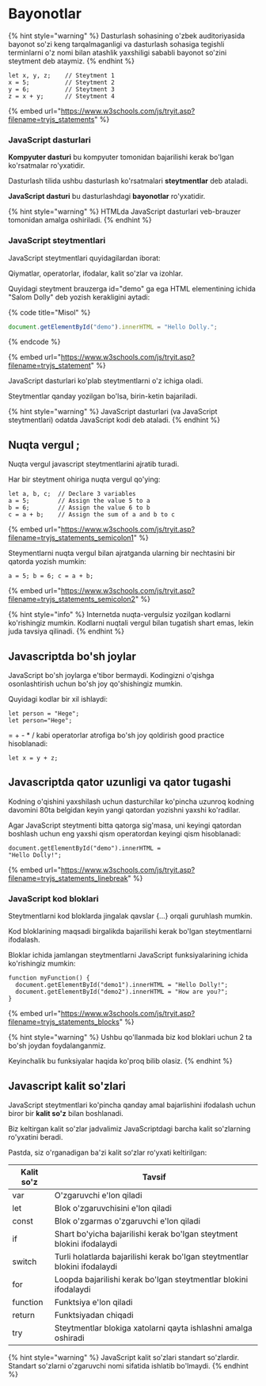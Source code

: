 # Bayonotlar

{% hint style="warning" %}
Dasturlash  sohasining o'zbek auditoriyasida bayonot so'zi keng tarqalmaganligi va dasturlash sohasiga tegishli terminlarni o'z nomi bilan atashlik yaxshiligi sababli bayonot so'zini steytment deb ataymiz.
{% endhint %}

```
let x, y, z;    // Steytment 1
x = 5;          // Steytment 2
y = 6;          // Steytment 3
z = x + y;      // Steytment 4
```

{% embed url="https://www.w3schools.com/js/tryit.asp?filename=tryjs_statements" %}

### JavaScript dasturlari

**Kompyuter dasturi** bu kompyuter tomonidan bajarilishi kerak bo'lgan ko'rsatmalar ro'yxatidir.

Dasturlash tilida ushbu dasturlash ko'rsatmalari **steytmentlar** deb ataladi.

**JavaScript dasturi** bu dasturlashdagi **bayonotlar** ro'yxatidir.

{% hint style="warning" %}
HTMLda JavaScript dasturlari veb-brauzer tomonidan amalga oshiriladi.
{% endhint %}

### JavaScript steytmentlari

JavaScript steytmentlari quyidagilardan iborat:

Qiymatlar, operatorlar, ifodalar, kalit so'zlar va izohlar.

Quyidagi steytment brauzerga id="demo" ga ega HTML elementining ichida "Salom Dolly" deb yozish kerakligini aytadi:

{% code title="Misol" %}
```javascript
document.getElementById("demo").innerHTML = "Hello Dolly."; 
```
{% endcode %}

{% embed url="https://www.w3schools.com/js/tryit.asp?filename=tryjs_statement" %}

JavaScript dasturlari ko'plab steytmentlarni o'z ichiga oladi.

Steytmentlar qanday yozilgan bo'lsa, birin-ketin bajariladi.

{% hint style="warning" %}
JavaScript dasturlari (va JavaScript steytmentlari) odatda JavaScript kodi deb ataladi.
{% endhint %}

## Nuqta vergul ;

Nuqta vergul javascript steytmentlarini ajratib turadi.

Har bir steytment ohiriga nuqta vergul qo'ying:

```
let a, b, c;  // Declare 3 variables
a = 5;        // Assign the value 5 to a
b = 6;        // Assign the value 6 to b
c = a + b;    // Assign the sum of a and b to c
```

{% embed url="https://www.w3schools.com/js/tryit.asp?filename=tryjs_statements_semicolon1" %}

Steymentlarni nuqta vergul bilan ajratganda ularning bir nechtasini bir qatorda yozish mumkin:

```
a = 5; b = 6; c = a + b; 
```

{% embed url="https://www.w3schools.com/js/tryit.asp?filename=tryjs_statements_semicolon2" %}

{% hint style="info" %}
Internetda nuqta-vergulsiz yozilgan kodlarni ko'rishingiz mumkin. Kodlarni nuqtali vergul bilan tugatish shart emas, lekin juda tavsiya qilinadi.
{% endhint %}

## Javascriptda bo'sh joylar

JavaScript bo'sh joylarga e'tibor bermaydi. Kodingizni o'qishga osonlashtirish uchun bo'sh joy qo'shishingiz mumkin.

Quyidagi kodlar bir xil ishlaydi:

```
let person = "Hege";
let person="Hege";
```

\= + - \* / kabi operatorlar atrofiga bo'sh joy qoldirish good practice hisoblanadi:

```
let x = y + z;
```

## Javascriptda qator uzunligi va qator tugashi

Kodning o'qishini yaxshilash uchun dasturchilar ko'pincha uzunroq kodning davomini 80ta belgidan keyin yangi qatordan yozishni yaxshi ko'radilar.

Agar JavaScript steytmenti bitta qatorga sig'masa, uni keyingi qatordan boshlash uchun eng yaxshi qism operatordan keyingi qism hisoblanadi:

```
document.getElementById("demo").innerHTML =
"Hello Dolly!";
```

{% embed url="https://www.w3schools.com/js/tryit.asp?filename=tryjs_statements_linebreak" %}

### JavaScript kod bloklari

Steytmentlarni kod bloklarda jingalak qavslar {...} orqali guruhlash mumkin.

Kod bloklarining maqsadi birgalikda bajarilishi kerak bo'lgan steytmentlarni ifodalash.

Bloklar ichida jamlangan steytmentlarni JavaScript funksiyalarining ichida ko'rishingiz mumkin:

```
function myFunction() {
  document.getElementById("demo1").innerHTML = "Hello Dolly!";
  document.getElementById("demo2").innerHTML = "How are you?";
}
```

{% embed url="https://www.w3schools.com/js/tryit.asp?filename=tryjs_statements_blocks" %}

{% hint style="warning" %}
Ushbu qo'llanmada biz kod bloklari uchun 2 ta bo'sh joydan foydalanganmiz.

Keyinchalik bu funksiyalar haqida ko'proq bilib olasiz.
{% endhint %}

## Javascript kalit so'zlari

JavaScript steytmentlari ko'pincha qanday amal bajarlishini ifodalash uchun biror bir **kalit so'z** bilan boshlanadi.

Biz keltirgan kalit so'zlar jadvalimiz JavaScriptdagi barcha kalit so'zlarning ro'yxatini beradi.

Pastda, siz o'rganadigan ba'zi kalit soʻzlar roʻyxati keltirilgan:

| Kalit so'z | Tavsif                                                                     |
| ---------- | -------------------------------------------------------------------------- |
| var        | O'zgaruvchi e'lon qiladi                                                   |
| let        | Blok o'zgaruvchisini e'lon qiladi                                          |
| const      | Blok o'zgarmas o'zgaruvchi e'lon qiladi                                    |
| if         | Shart bo'yicha bajarilishi kerak bo'lgan steytment blokini ifodalaydi      |
| switch     | Turli holatlarda bajarilishi kerak bo'lgan steytmentlar blokini ifodalaydi |
| for        | Loopda bajarilishi kerak bo'lgan steytmentlar blokini ifodalaydi           |
| function   | Funktsiya e'lon qiladi                                                     |
| return     | Funktsiyadan chiqadi                                                       |
| try        | Steytmentlar blokiga xatolarni qayta ishlashni amalga oshiradi             |

{% hint style="warning" %}
JavaScript kalit so'zlari standart so'zlardir. Standart so'zlarni o'zgaruvchi nomi sifatida ishlatib bo'lmaydi.
{% endhint %}
